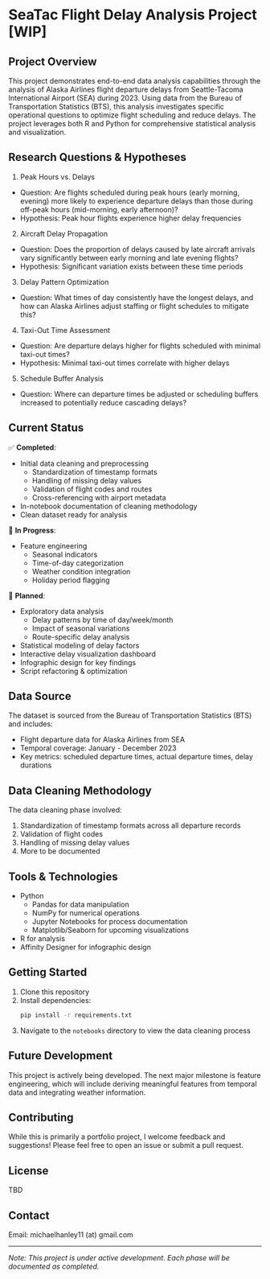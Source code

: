 # SeaTac Flight Delay Analysis Project [WIP]

## Project Overview
This project demonstrates end-to-end data analysis capabilities through the analysis of Alaska Airlines flight departure delays from Seattle-Tacoma International Airport (SEA) during 2023. Using data from the Bureau of Transportation Statistics (BTS), this analysis investigates specific operational questions to optimize flight scheduling and reduce delays. The project leverages both R and Python for comprehensive statistical analysis and visualization.

## Research Questions & Hypotheses
1. Peak Hours vs. Delays
  - Question: Are flights scheduled during peak hours (early morning, evening) more likely to experience departure delays than those during off-peak hours (mid-morning, early afternoon)?
  - Hypothesis: Peak hour flights experience higher delay frequencies
2. Aircraft Delay Propagation
  - Question: Does the proportion of delays caused by late aircraft arrivals vary significantly between early morning and late evening flights?
  - Hypothesis: Significant variation exists between these time periods
3. Delay Pattern Optimization
  - Question: What times of day consistently have the longest delays, and how can Alaska Airlines adjust staffing or flight schedules to mitigate this?
4. Taxi-Out Time Assessment
  - Question: Are departure delays higher for flights scheduled with minimal taxi-out times?
  - Hypothesis: Minimal taxi-out times correlate with higher delays
5. Schedule Buffer Analysis
  - Question: Where can departure times be adjusted or scheduling buffers increased to potentially reduce cascading delays?

## Current Status
✅ **Completed**:
- Initial data cleaning and preprocessing
  - Standardization of timestamp formats
  - Handling of missing delay values
  - Validation of flight codes and routes
  - Cross-referencing with airport metadata
- In-notebook documentation of cleaning methodology
- Clean dataset ready for analysis

🔄 **In Progress**:
- Feature engineering
  - Seasonal indicators
  - Time-of-day categorization
  - Weather condition integration
  - Holiday period flagging

📅 **Planned**:
- Exploratory data analysis
  - Delay patterns by time of day/week/month
  - Impact of seasonal variations
  - Route-specific delay analysis
- Statistical modeling of delay factors
- Interactive delay visualization dashboard
- Infographic design for key findings
- Script refactoring & optimization

## Data Source
The dataset is sourced from the Bureau of Transportation Statistics (BTS) and includes:
- Flight departure data for Alaska Airlines from SEA
- Temporal coverage: January - December 2023
- Key metrics: scheduled departure times, actual departure times, delay durations

## Data Cleaning Methodology
The data cleaning phase involved:
1. Standardization of timestamp formats across all departure records
2. Validation of flight codes
3. Handling of missing delay values
4. More to be documented

## Tools & Technologies
- Python
  - Pandas for data manipulation
  - NumPy for numerical operations
  -   Jupyter Notebooks for process documentation
  - Matplotlib/Seaborn for upcoming visualizations
- R for analysis
- Affinity Designer for infographic design

## Getting Started
1. Clone this repository
2. Install dependencies:
   ```bash
   pip install -r requirements.txt
   ```
3. Navigate to the `notebooks` directory to view the data cleaning process

## Future Development
This project is actively being developed. The next major milestone is feature engineering, which will include deriving meaningful features from temporal data and integrating weather information.

## Contributing
While this is primarily a portfolio project, I welcome feedback and suggestions! Please feel free to open an issue or submit a pull request.

## License
TBD

## Contact
Email: michaelhanley11 (at) gmail.com

---
*Note: This project is under active development. Each phase will be documented as completed.*